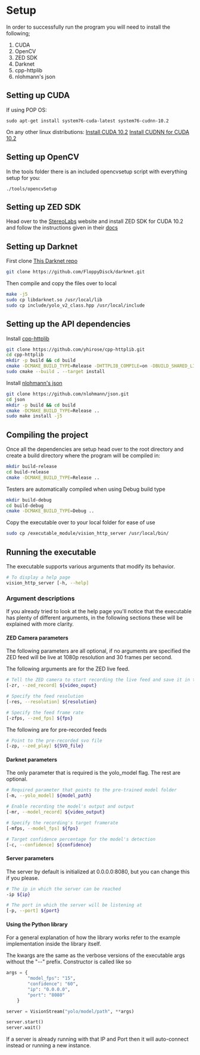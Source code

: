 # Setup

In order to successfully run the program you will need to install the following;
1. CUDA
2. OpenCV
3. ZED SDK
4. Darknet
5. cpp-httplib
6. nlohmann's json

## Setting up CUDA

If using POP OS:
```
sudo apt-get install system76-cuda-latest system76-cudnn-10.2
```

On any other linux distributions:
[Install CUDA 10.2](https://docs.nvidia.com/cuda/cuda-installation-guide-linux/index.html)
[Install CUDNN for CUDA 10.2](https://docs.nvidia.com/deeplearning/cudnn/install-guide/index.html)

## Setting up OpenCV

In the tools folder there is an included opencvsetup script with everything setup for you:
```
./tools/opencvSetup
```

## Setting up ZED SDK

Head over to the [StereoLabs](https://www.stereolabs.com/developers/release/) website 
and install ZED SDK for CUDA 10.2 and follow the instructions given in 
their [docs](https://www.stereolabs.com/docs/installation/linux/)

## Setting up Darknet

First clone [This Darknet repo](https://github.com/FloppyDisck/darknet)
```bash
git clone https://github.com/FloppyDisck/darknet.git
```

Then compile and copy the files over to local
```bash
make -j5
sudo cp libdarknet.so /usr/local/lib
sudo cp include/yolo_v2_class.hpp /usr/local/include
```

## Setting up the API dependencies

Install [cpp-httplib](https://github.com/yhirose/cpp-httplib)
```bash
git clone https://github.com/yhirose/cpp-httplib.git
cd cpp-httplib
mkdir -p build && cd build
cmake -DCMAKE_BUILD_TYPE=Release -DHTTPLIB_COMPILE=on -DBUILD_SHARED_LIBS=on ..
sudo cmake --build . --target install
```

Install [nlohmann's json](https://github.com/nlohmann/json)
```bash
git clone https://github.com/nlohmann/json.git
cd json
mkdir -p build && cd build
cmake -DCMAKE_BUILD_TYPE=Release ..
sudo make install -j5
```

## Compiling the project

Once all the dependencies are setup head over to the root directory and create a build 
directory where the program will be compiled in:
```bash
mkdir build-release
cd build-release
cmake -DCMAKE_BUILD_TYPE=Release ..
```

Testers are automatically compiled when using Debug build type
```bash
mkdir build-debug
cd build-debug
cmake -DCMAKE_BUILD_TYPE=Debug ..
```

Copy the executable over to your local folder for ease of use
```bash
sudo cp /executable_module/vision_http_server /usr/local/bin/
```

## Running the executable

The executable supports various arguments that modify its behavior.

```bash
# To display a help page
vision_http_server [-h, --help]
```

### Argument descriptions

If you already tried to look at the help page you'll notice that the executable has plenty 
of different arguments, in the following sections these will be explained with more clarity.

#### ZED Camera parameters
The following parameters are all optional, if no arguments are specified the ZED feed will 
be live at 1080p resolution and 30 frames per second.

The following arguments are for the ZED live feed.
```bash
# Tell the ZED camera to start recording the live feed and save it in the specified file
[-zr, --zed_record] ${video_ouput}

# Specify the feed resolution
[-res, --resolution] ${resolution}

# Specify the feed frame rate
[-zfps, --zed_fps] ${fps}
```

The following are for pre-recorded feeds
```bash
# Point to the pre-recorded svo file
[-zp, --zed_play] ${SVO_file}
```

#### Darknet parameters
The only parameter that is required is the yolo_model flag. The rest are optional.

```bash
# Required parameter that points to the pre-trained model folder
[-m, --yolo_model] ${model_path}

# Enable recording the model's output and output
[-mr, --model_record] ${video_output}

# Specify the recording's target framerate
[-mfps, --model_fps] ${fps}

# Target confidence percentage for the model's detection
[-c, --confidence] ${confidence}
```

#### Server parameters
The server by default is initialized at 0.0.0.0:8080, but you can change this
if you please.

```bash
# The ip in which the server can be reached
-ip ${ip}

# The port in which the server will be listening at
[-p, --port] ${port}
```

#### Using the Python library
For a general explanation of how the library works refer to the example implementation inside the library itself.

The kwargs are the same as the verbose versions of the executable args without the "--" prefix.
Constructor is called like so
```python
args = {
        "model_fps": "15",
        "confidence": "60",
        "ip": "0.0.0.0",
        "port": "8080"
    }

server = VisionStream("yolo/model/path", **args)

server.start()
server.wait()
```

If a server is already running with that IP and Port then it will auto-connect instead or running a new instance.
